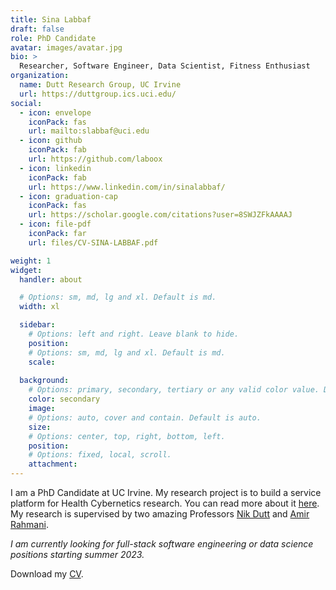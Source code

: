```yaml
---
title: Sina Labbaf
draft: false
role: PhD Candidate
avatar: images/avatar.jpg
bio: >
  Researcher, Software Engineer, Data Scientist, Fitness Enthusiast
organization:
  name: Dutt Research Group, UC Irvine
  url: https://duttgroup.ics.uci.edu/
social:
  - icon: envelope
    iconPack: fas
    url: mailto:slabbaf@uci.edu
  - icon: github
    iconPack: fab
    url: https://github.com/laboox
  - icon: linkedin
    iconPack: fab
    url: https://www.linkedin.com/in/sinalabbaf/
  - icon: graduation-cap
    iconPack: fas
    url: https://scholar.google.com/citations?user=8SWJZFkAAAAJ
  - icon: file-pdf
    iconPack: far
    url: files/CV-SINA-LABBAF.pdf

weight: 1
widget:
  handler: about

  # Options: sm, md, lg and xl. Default is md.
  width: xl

  sidebar:
    # Options: left and right. Leave blank to hide.
    position: 
    # Options: sm, md, lg and xl. Default is md.
    scale: 
  
  background:
    # Options: primary, secondary, tertiary or any valid color value. Default is primary.
    color: secondary
    image:
    # Options: auto, cover and contain. Default is auto.
    size:
    # Options: center, top, right, bottom, left.
    position:
    # Options: fixed, local, scroll.
    attachment: 
---
```

I am a PhD Candidate at UC Irvine. 
My research project is to build a service platform for Health Cybernetics research. 
You can read more about it [here](/projects/zotcare).
My research is supervised by two amazing Professors [Nik Dutt](https://www.ics.uci.edu/~dutt/) and [Amir Rahmani](https://www.ics.uci.edu/~amirr1/).

*I am currently looking for full-stack software engineering or data science positions starting summer 2023.*

Download my [CV](files/CV-SINA-LABBAF.pdf).
